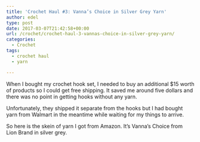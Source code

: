 ```yaml
---
title: 'Crochet Haul #3: Vanna’s Choice in Silver Grey Yarn'
author: edel
type: post
date: 2017-03-07T21:42:58+00:00
url: /crochet/crochet-haul-3-vannas-choice-in-silver-grey-yarn/
categories:
  - Crochet
tags:
  - crochet haul
  - yarn

---
```

When I bought my crochet hook set, I needed to buy an additional $15 worth of products so I could get free shipping. It saved me around five dollars and there was no point in getting hooks without any yarn.

Unfortunately, they shipped it separate from the hooks but I had bought yarn from Walmart in the meantime while waiting for my things to arrive.

So here is the skein of yarn I got from Amazon. It&#8217;s Vanna&#8217;s Choice from Lion Brand in silver grey.

<img data-attachment-id="268" data-permalink="http://edelgrace.me/blog/crochet/crochet-haul-3-vannas-choice-in-silver-grey-yarn/attachment/20170225_164117/" data-orig-file="https://i2.wp.com/edelgrace.me/blog/wp-content/uploads/2017/02/20170225_164117.jpg?fit=3264%2C1836" data-orig-size="3264,1836" data-comments-opened="1" data-image-meta="{&quot;aperture&quot;:&quot;2.4&quot;,&quot;credit&quot;:&quot;&quot;,&quot;camera&quot;:&quot;LG-K210&quot;,&quot;caption&quot;:&quot;&quot;,&quot;created_timestamp&quot;:&quot;1488040877&quot;,&quot;copyright&quot;:&quot;&quot;,&quot;focal_length&quot;:&quot;3.18&quot;,&quot;iso&quot;:&quot;350&quot;,&quot;shutter_speed&quot;:&quot;0&quot;,&quot;title&quot;:&quot;&quot;,&quot;orientation&quot;:&quot;1&quot;}" data-image-title="20170225_164117" data-image-description="" data-medium-file="https://i2.wp.com/edelgrace.me/blog/wp-content/uploads/2017/02/20170225_164117.jpg?fit=300%2C169" data-large-file="https://i2.wp.com/edelgrace.me/blog/wp-content/uploads/2017/02/20170225_164117.jpg?fit=663%2C373" src="https://i2.wp.com/edelgrace.me/blog/wp-content/uploads/2017/02/20170225_164117.jpg?resize=663%2C373" alt="" class="alignnone size-full wp-image-268" srcset="https://i2.wp.com/edelgrace.me/blog/wp-content/uploads/2017/02/20170225_164117.jpg?w=3264 3264w, https://i2.wp.com/edelgrace.me/blog/wp-content/uploads/2017/02/20170225_164117.jpg?resize=300%2C169 300w, https://i2.wp.com/edelgrace.me/blog/wp-content/uploads/2017/02/20170225_164117.jpg?resize=768%2C432 768w, https://i2.wp.com/edelgrace.me/blog/wp-content/uploads/2017/02/20170225_164117.jpg?resize=1024%2C576 1024w, https://i2.wp.com/edelgrace.me/blog/wp-content/uploads/2017/02/20170225_164117.jpg?w=1326 1326w, https://i2.wp.com/edelgrace.me/blog/wp-content/uploads/2017/02/20170225_164117.jpg?w=1989 1989w" sizes="(max-width: 663px) 100vw, 663px" data-recalc-dims="1" />